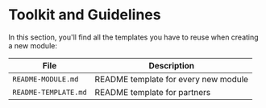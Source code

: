 # Toolkit and Guidelines

In this section, you'll find all the templates you have to reuse when creating a new module:

File | Description
--- | ---
`README-MODULE.md` | README template for every new module
`README-TEMPLATE.md` | README template for partners
